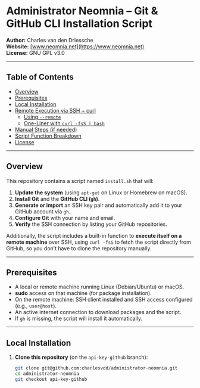 # Administrator Neomnia – Git & GitHub CLI Installation Script

**Author:** Charles van den Driessche  
**Website:** [www.neomnia.net](https://www.neomnia.net)  
**License:** GNU GPL v3.0  

---

## Table of Contents

- [Overview](#overview)  
- [Prerequisites](#prerequisites)  
- [Local Installation](#local-installation)  
- [Remote Execution via SSH + curl](#remote-execution-via-ssh--curl)  
  - [Using `--remote`](#using--remote)  
  - [One-Liner with `curl -fsS | bash`](#one-liner-with-curl--fss--bash)  
- [Manual Steps (if needed)](#manual-steps-if-needed)  
- [Script Function Breakdown](#script-function-breakdown)  
- [License](#license)

---

## Overview

This repository contains a script named `install.sh` that will:

1. **Update the system** (using `apt-get` on Linux or Homebrew on macOS).  
2. **Install Git** and the **GitHub CLI (`gh`)**.  
3. **Generate or import** an SSH key pair and automatically add it to your GitHub account via `gh`.  
4. **Configure Git** with your name and email.  
5. **Verify** the SSH connection by listing your GitHub repositories.

Additionally, the script includes a built-in function to **execute itself on a remote machine** over SSH, using `curl -fsS` to fetch the script directly from GitHub, so you don’t have to clone the repository manually.

---

## Prerequisites

- A local or remote machine running Linux (Debian/Ubuntu) or macOS.  
- **sudo** access on that machine (for package installation).  
- On the remote machine: SSH client installed and SSH access configured (e.g., `user@host`).  
- An active internet connection to download packages and the script.  
- If `gh` is missing, the script will install it automatically.

---

## Local Installation

1. **Clone this repository** (on the `api-key-github` branch):
   ```bash
   git clone git@github.com:charlesvdd/administrator-neomnia.git
   cd administrator-neomnia
   git checkout api-key-github
